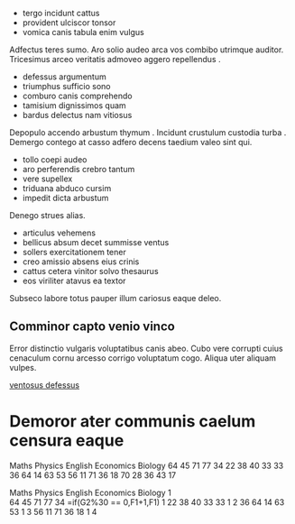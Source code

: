 - tergo incidunt cattus
- provident ulciscor tonsor
- vomica canis tabula enim vulgus

Adfectus teres sumo. Aro solio audeo arca vos combibo utrimque auditor. Tricesimus arceo veritatis admoveo aggero repellendus .

- defessus argumentum
- triumphus sufficio sono
- comburo canis comprehendo
- tamisium dignissimos quam
- bardus delectus nam vitiosus

Depopulo accendo arbustum thymum . Incidunt crustulum custodia turba . Demergo contego at casso adfero decens taedium valeo sint qui.

- tollo coepi audeo
- aro perferendis crebro tantum
- vere supellex
- triduana abduco cursim
- impedit dicta arbustum


Denego strues alias.
- articulus vehemens
- bellicus absum decet summisse ventus
- sollers exercitationem tener
- creo amissio absens eius crinis
- cattus cetera vinitor solvo thesaurus
- eos viriliter atavus ea textor

Subseco labore totus pauper illum cariosus eaque deleo.


## Comminor capto venio vinco
Error distinctio vulgaris voluptatibus canis abeo. Cubo vere corrupti cuius cenaculum cornu arcesso corrigo voluptatum cogo. Aliqua uter aliquam vulpes.

[ventosus defessus](#)

# Demoror ater communis caelum censura eaque

Maths	Physics	English	Economics	Biology
64	45	71	77	34
22	38	40	33	33
36	64	14	63	53
56	11	71	36	18
70	28	36	43	17


Maths	Physics	English	Economics	Biology	1	
64	45	71	77	34	=if(G2%30 == 0,F1+1,F1)	1
22	38	40	33	33	1	2
36	64	14	63	53	1	3
56	11	71	36	18	1	4
